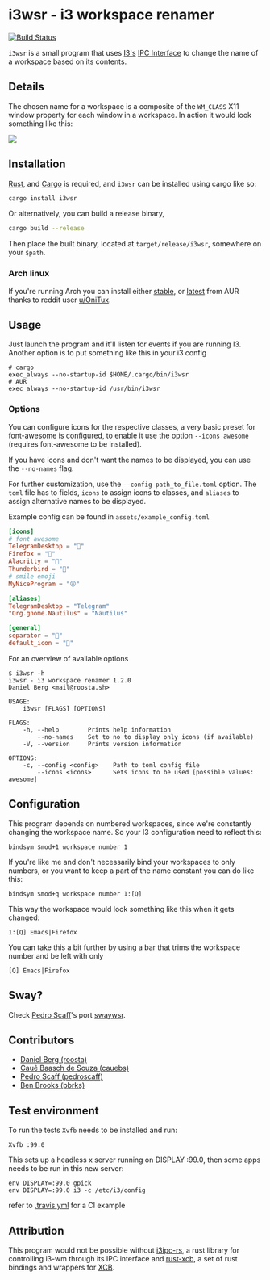 i3wsr - i3 workspace renamer
======
[![Build Status](https://travis-ci.org/roosta/i3wsr.svg?branch=master)](https://travis-ci.org/roosta/i3wsr)

`i3wsr` is a small program that uses [I3's](https://i3wm.org/) [IPC Interface](https://i3wm.org/docs/ipc.html)
to change the name of a workspace based on its contents.

## Details

The chosen name for a workspace is a composite of the `WM_CLASS` X11 window
property for each window in a workspace. In action it would look something like this:

![](https://raw.githubusercontent.com/roosta/i3wsr/master/assets/preview.gif)

## Installation
[Rust](https://www.rust-lang.org/en-US/), and [Cargo](http://doc.crates.io/) is
required, and `i3wsr` can be installed using cargo like so:

```sh
cargo install i3wsr
```

Or alternatively, you can build a release binary,

```sh
cargo build --release
```

Then place the built binary, located at `target/release/i3wsr`, somewhere on your `$path`.

### Arch linux
If you're running Arch you can install either [stable](https://aur.archlinux.org/packages/i3wsr/), or [latest](https://aur.archlinux.org/packages/i3wsr-git/) from AUR thanks to reddit user [u/OniTux](https://www.reddit.com/user/OniTux).

## Usage
Just launch the program and it'll listen for events if you are running I3.
Another option is to put something like this in your i3 config

```
# cargo
exec_always --no-startup-id $HOME/.cargo/bin/i3wsr
# AUR
exec_always --no-startup-id /usr/bin/i3wsr
```

### Options

You can configure icons for the respective classes, a very basic preset for font-awesome is configured, to enable it use the option `--icons awesome` (requires font-awesome to be installed).

If you have icons and don't want the names to be displayed, you can use the `--no-names` flag.

For further customization, use the `--config path_to_file.toml` option. The `toml` file has to fields, `icons` to assign icons to classes, and `aliases` to assign alternative names to be displayed.

Example config can be found in `assets/example_config.toml`

```toml
[icons]
# font awesome
TelegramDesktop = ""
Firefox = ""
Alacritty = ""
Thunderbird = ""
# smile emoji
MyNiceProgram = "😛"

[aliases]
TelegramDesktop = "Telegram"
"Org.gnome.Nautilus" = "Nautilus"

[general]
separator = ""
default_icon = ""
```

For an overview of available options

```shell
$ i3wsr -h
i3wsr - i3 workspace renamer 1.2.0
Daniel Berg <mail@roosta.sh>

USAGE:
    i3wsr [FLAGS] [OPTIONS]

FLAGS:
    -h, --help        Prints help information
        --no-names    Set to no to display only icons (if available)
    -V, --version     Prints version information

OPTIONS:
    -c, --config <config>    Path to toml config file
        --icons <icons>      Sets icons to be used [possible values: awesome]

```

## Configuration

This program depends on numbered workspaces, since we're constantly changing the
workspace name. So your I3 configuration need to reflect this:

```
bindsym $mod+1 workspace number 1
```

If you're like me and don't necessarily bind your workspaces to only numbers, or
you want to keep a part of the name constant you can do like this:

```
bindsym $mod+q workspace number 1:[Q]
```

This way the workspace would look something like this when it gets changed:

```
1:[Q] Emacs|Firefox
```
You can take this a bit further by using a bar that trims the workspace number and be left with only
```
[Q] Emacs|Firefox
```

## Sway?
Check [Pedro Scaff](https://github.com/pedroscaff)'s port [swaywsr](https://github.com/pedroscaff/swaywsr).

## Contributors
* [Daniel Berg (roosta)](https://github.com/roosta)
* [Cauê Baasch de Souza (cauebs)](https://github.com/cauebs)
* [Pedro Scaff (pedroscaff)](https://github.com/pedroscaff)
* [Ben Brooks (bbrks)](https://github.com/bbrks)

## Test environment
To run the tests `Xvfb` needs to be installed and run:

```shell
Xvfb :99.0
```
This sets up a headless x server running on DISPLAY :99.0, then some apps needs to be run in this new server:

```shell
env DISPLAY=:99.0 gpick
env DISPLAY=:99.0 i3 -c /etc/i3/config
```

refer to [.travis.yml](https://github.com/roosta/i3wsr/blob/master/.travis.yml) for a CI example

## Attribution
This program would not be possible without
[i3ipc-rs](https://github.com/tmerr/i3ipc-rs), a rust library for controlling
i3-wm through its IPC interface and
[rust-xcb](https://github.com/rtbo/rust-xcb), a set of rust bindings and
wrappers for [XCB](http://xcb.freedesktop.org/).

